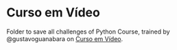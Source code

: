 # Curso em Vídeo
Folder to save all challenges of Python Course, trained by @gustavoguanabara on [Curso em Vídeo](https://www.youtube.com/playlist?list=PLHz_AreHm4dlKP6QQCekuIPky1CiwmdI6).